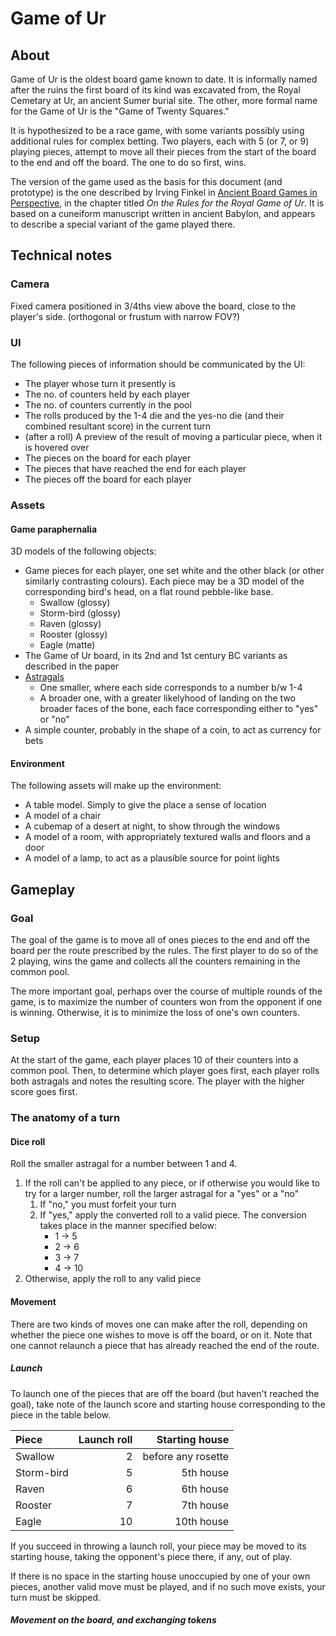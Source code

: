 # Game of Ur

## About

Game of Ur is the oldest board game known to date.  It is informally named after the ruins the first board of its kind was excavated from, the Royal Cemetary at Ur, an ancient Sumer burial site.  The other, more formal name for the Game of Ur is the "Game of Twenty Squares."

It is hypothesized to be a race game, with some variants possibly using additional rules for complex betting.  Two players, each with 5 (or 7, or 9) playing pieces, attempt to move all their pieces from the start of the board to the end and off the board.  The one to do so first, wins.

The version of the game used as the basis for this document (and prototype) is the one described by Irving Finkel in [Ancient Board Games in Perspective](https://archive.org/details/ancientboardgame0000unse), in the chapter titled *On the Rules for the Royal Game of Ur*.  It is based on a cuneiform manuscript written in ancient Babylon, and appears to describe a special variant of the game played there.

## Technical notes

### Camera

Fixed camera positioned in 3/4ths view above the board, close to the player's side. (orthogonal or frustum with narrow FOV?)

### UI

The following pieces of information should be communicated by the UI:

- The player whose turn it presently is
- The no. of counters held by each player
- The no. of counters currently in the pool
- The rolls produced by the 1-4 die and the yes-no die (and their combined resultant score) in the current turn
- (after a roll) A preview of the result of moving a particular piece, when it is hovered over
- The pieces on the board for each player
- The pieces that have reached the end for each player
- The pieces off the board for each player

### Assets

#### Game paraphernalia

3D models of the following objects:

- Game pieces for each player, one set white and the other black (or other similarly contrasting colours).  Each piece may be a 3D model of the corresponding bird's head, on a flat round pebble-like base.
  - Swallow (glossy)
  - Storm-bird (glossy)
  - Raven (glossy)
  - Rooster (glossy)
  - Eagle (matte)
- The Game of Ur board, in its 2nd and 1st century BC variants as described in the paper
- [Astragals](https://www.tumblr.com/hellenic-reconstructionism/188676486607/astragaloi-what-are-they-basically-theyre)
  - One smaller, where each side corresponds to a number b/w 1-4
  - A broader one, with a greater likelyhood of landing on the two broader faces of the bone, each face corresponding either to "yes" or "no"
- A simple counter, probably in the shape of a coin, to act as currency for bets

#### Environment

The following assets will make up the environment:

- A table model.  Simply to give the place a sense of location
- A model of a chair
- A cubemap of a desert at night, to show through the windows
- A model of a room, with appropriately textured walls and floors and a door
- A model of a lamp, to act as a plausible source for point lights

## Gameplay

### Goal

The goal of the game is to move all of ones pieces to the end and off the board per the route prescribed by the rules.  The first player to do so of the 2 playing, wins the game and collects all the counters remaining in the common pool.

The more important goal, perhaps over the course of multiple rounds of the game, is to maximize the number of counters won from the opponent if one is winning.  Otherwise, it is to minimize the loss of one's own counters.

### Setup

At the start of the game, each player places 10 of their counters into a common pool.  Then, to determine which player goes first, each player rolls both astragals and notes the resulting score.  The player with the higher score goes first.

### The anatomy of a turn

#### Dice roll

Roll the smaller astragal for a number between 1 and 4.

1. If the roll can't be applied to any piece, or if otherwise you would like to try for a larger number, roll the larger astragal for a "yes" or a "no"
    1. If "no," you must forfeit your turn
    1. If "yes," apply the converted roll to a valid piece.  The conversion takes place in the manner specified below:
        - 1 &rarr; 5
        - 2 &rarr; 6
        - 3 &rarr; 7
        - 4 &rarr; 10
1. Otherwise, apply the roll to any valid piece

#### Movement

There are two kinds of moves one can make after the roll, depending on whether the piece one wishes to move is off the board, or on it.  Note that one cannot relaunch a piece that has already reached the end of the route.

##### Launch

To launch one of the pieces that are off the board (but haven't reached the goal), take note of the launch score and starting house corresponding to the piece in the table below.

| Piece      | Launch roll | Starting house     |
| :-------   | ----------: | -----------------: |
| Swallow    | 2           | before any rosette |
| Storm-bird | 5           | 5th house          |
| Raven      | 6           | 6th house          |
| Rooster    | 7           | 7th house          |
| Eagle      | 10          | 10th house         |

If you succeed in throwing a launch roll, your piece may be moved to its starting house, taking the opponent's piece there, if any, out of play.

If there is no space in the starting house unoccupied by one of your own pieces, another valid move must be played, and if no such move exists, your turn must be skipped.

##### Movement on the board, and exchanging tokens
